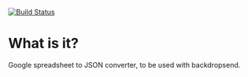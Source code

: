 [![Build Status](https://travis-ci.org/alphagov/backdrop-google-spreadsheet-collector)](https://travis-ci.org/alphagov/backdrop-google-spreadsheet-collector)

What is it?
===========

Google spreadsheet to JSON converter, to be used with backdropsend.
